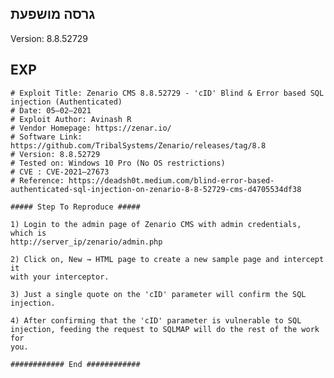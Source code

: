 <languages />

גרסה מושפעת
-----------

Version: 8.8.52729

EXP
---

    # Exploit Title: Zenario CMS 8.8.52729 - 'cID' Blind & Error based SQL injection (Authenticated)
    # Date: 05–02–2021
    # Exploit Author: Avinash R
    # Vendor Homepage: https://zenar.io/
    # Software Link: https://github.com/TribalSystems/Zenario/releases/tag/8.8
    # Version: 8.8.52729
    # Tested on: Windows 10 Pro (No OS restrictions)
    # CVE : CVE-2021–27673
    # Reference: https://deadsh0t.medium.com/blind-error-based-authenticated-sql-injection-on-zenario-8-8-52729-cms-d4705534df38

    ##### Step To Reproduce #####

    1) Login to the admin page of Zenario CMS with admin credentials, which is
    http://server_ip/zenario/admin.php

    2) Click on, New → HTML page to create a new sample page and intercept it
    with your interceptor.

    3) Just a single quote on the 'cID' parameter will confirm the SQL
    injection.

    4) After confirming that the 'cID' parameter is vulnerable to SQL
    injection, feeding the request to SQLMAP will do the rest of the work for
    you.

    ############ End ############